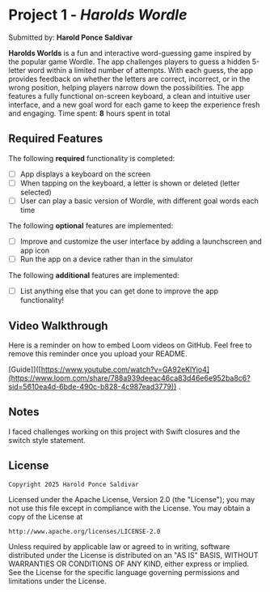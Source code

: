 # Project 1 - *Harolds Wordle*

Submitted by: **Harold Ponce Saldivar**

**Harolds Worlds** is a fun and interactive word-guessing game inspired by the popular game Wordle. The app challenges players to guess a hidden 5-letter word within a limited number of attempts. With each guess, the app provides feedback on whether the letters are correct, incorrect, or in the wrong position, helping players narrow down the possibilities. The app features a fully functional on-screen keyboard, a clean and intuitive user interface, and a new goal word for each game to keep the experience fresh and engaging.
Time spent: **8** hours spent in total

## Required Features

The following **required** functionality is completed:

- [ ] App displays a keyboard on the screen
- [ ] When tapping on the keyboard, a letter is shown or deleted (letter selected)
- [ ] User can play a basic version of Wordle, with different goal words each time

The following **optional** features are implemented:

- [ ] Improve and customize the user interface by adding a launchscreen and app icon
- [ ] Run the app on a device rather than in the simulator

The following **additional** features are implemented:

- [ ] List anything else that you can get done to improve the app functionality!

## Video Walkthrough

Here is a reminder on how to embed Loom videos on GitHub. Feel free to remove this reminder once you upload your README. 

[Guide]]([https://www.youtube.com/watch?v=GA92eKlYio4](https://www.loom.com/share/788a939deeac46ca83d46e6e952ba8c6?sid=5610ea4d-6bde-490c-b828-4c987ead3779)) .


## Notes
I faced challenges working on this project with Swift closures and the switch style statement.

## License

    Copyright 2025 Harold Ponce Saldivar

Licensed under the Apache License, Version 2.0 (the "License");
you may not use this file except in compliance with the License.
You may obtain a copy of the License at

    http://www.apache.org/licenses/LICENSE-2.0

Unless required by applicable law or agreed to in writing, software
distributed under the License is distributed on an "AS IS" BASIS,
WITHOUT WARRANTIES OR CONDITIONS OF ANY KIND, either express or implied.
See the License for the specific language governing permissions and
limitations under the License.
